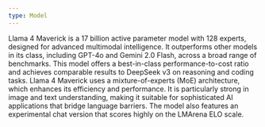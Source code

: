 ```yaml
---
type: Model
---
```


Llama 4 Maverick is a 17 billion active parameter model with 128 experts, designed for advanced multimodal intelligence. It outperforms other models in its class, including GPT-4o and Gemini 2.0 Flash, across a broad range of benchmarks. This model offers a best-in-class performance-to-cost ratio and achieves comparable results to DeepSeek v3 on reasoning and coding tasks. Llama 4 Maverick uses a mixture-of-experts (MoE) architecture, which enhances its efficiency and performance. It is particularly strong in image and text understanding, making it suitable for sophisticated AI applications that bridge language barriers. The model also features an experimental chat version that scores highly on the LMArena ELO scale.